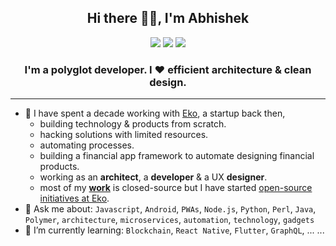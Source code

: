 <h2 align="center">Hi there 👋🏼, I'm Abhishek</h2>

<p align="center">
  <a href="https://www.linkedin.com/in/abhiweb" target="_blank"><img src="https://img.shields.io/badge/LinkedIn-abhiweb-2867B2"/></a>
  <a href="https://twitter.com/abhiweb" target="_blank"><img src="https://img.shields.io/badge/Twitter-@abhiweb-1DA1F2"/></a>
  <a href="https://abhi.page" target="_blank"><img src="https://img.shields.io/badge/🌐-abhi.page-blueviolet"/></a>
</p>

<h3 align="center">I'm a polyglot developer.  I ♥ efficient architecture & clean design.</h3>

---

- 💼 I have spent a decade working with [Eko](https://eko.in), a startup back then,
  - building technology & products from scratch.
  - hacking solutions with limited resources.
  - automating processes.
  - building a financial app framework to automate designing financial products.
  - working as an **architect**, a **developer** & a UX **designer**.
  - most of my [**work**](https://www.linkedin.com/in/abhiweb) is closed-source but I have started [open-source initiatives at Eko](https://github.com/ekoindia).
- 💬 Ask me about: `Javascript`, `Android`, `PWAs`, `Node.js`, `Python`, `Perl`, `Java`, `Polymer`, `architecture`, `microservices`, `automation`, `technology`, `gadgets`
- 🌱 I’m currently learning: `Blockchain`, `React Native`, `Flutter`, `GraphQL`, ... ...


<!--
![Visitors](https://visitor-badge.glitch.me/badge?page_id=manustays.manustays)
-->

<!--
**manustays/manustays** is a ✨ _special_ ✨ repository because its `README.md` (this file) appears on your GitHub profile.

Here are some ideas to get you started:

- 🔭 I’m currently working on ...
- 🌱 I’m currently learning ...
- 👯 I’m looking to collaborate on ...
- 🤔 I’m looking for help with ...
- 💬 Ask me about ...
- 📫 How to reach me: ...
- 😄 Pronouns: ...
- ⚡ Fun fact: ...
-->
